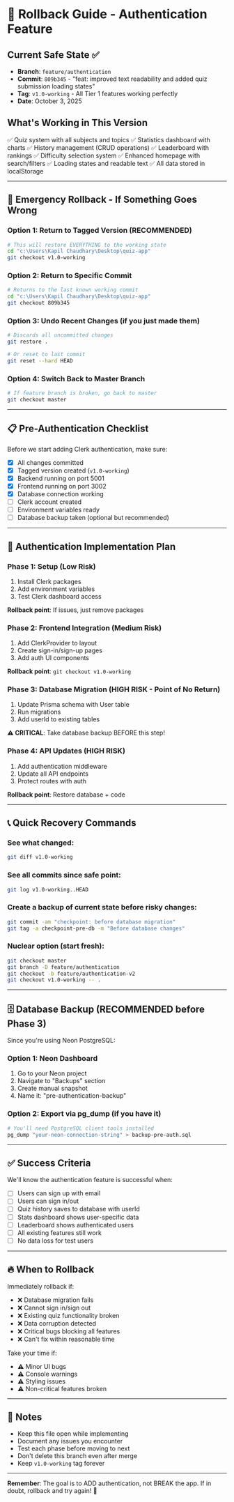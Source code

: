 # 🔄 Rollback Guide - Authentication Feature

## Current Safe State ✅
- **Branch**: `feature/authentication`
- **Commit**: `809b345` - "feat: improved text readability and added quiz submission loading states"
- **Tag**: `v1.0-working` - All Tier 1 features working perfectly
- **Date**: October 3, 2025

## What's Working in This Version
✅ Quiz system with all subjects and topics
✅ Statistics dashboard with charts
✅ History management (CRUD operations)
✅ Leaderboard with rankings
✅ Difficulty selection system
✅ Enhanced homepage with search/filters
✅ Loading states and readable text
✅ All data stored in localStorage

---

## 🚨 Emergency Rollback - If Something Goes Wrong

### Option 1: Return to Tagged Version (RECOMMENDED)
```bash
# This will restore EVERYTHING to the working state
cd "c:\Users\Kapil Chaudhary\Desktop\quiz-app"
git checkout v1.0-working
```

### Option 2: Return to Specific Commit
```bash
# Returns to the last known working commit
cd "c:\Users\Kapil Chaudhary\Desktop\quiz-app"
git checkout 809b345
```

### Option 3: Undo Recent Changes (if you just made them)
```bash
# Discards all uncommitted changes
git restore .

# Or reset to last commit
git reset --hard HEAD
```

### Option 4: Switch Back to Master Branch
```bash
# If feature branch is broken, go back to master
git checkout master
```

---

## 📋 Pre-Authentication Checklist

Before we start adding Clerk authentication, make sure:

- [x] All changes committed
- [x] Tagged version created (`v1.0-working`)
- [x] Backend running on port 5001
- [x] Frontend running on port 3002
- [x] Database connection working
- [ ] Clerk account created
- [ ] Environment variables ready
- [ ] Database backup taken (optional but recommended)

---

## 🎯 Authentication Implementation Plan

### Phase 1: Setup (Low Risk)
1. Install Clerk packages
2. Add environment variables
3. Test Clerk dashboard access

**Rollback point**: If issues, just remove packages

### Phase 2: Frontend Integration (Medium Risk)
1. Add ClerkProvider to layout
2. Create sign-in/sign-up pages
3. Add auth UI components

**Rollback point**: `git checkout v1.0-working`

### Phase 3: Database Migration (HIGH RISK - Point of No Return)
1. Update Prisma schema with User table
2. Run migrations
3. Add userId to existing tables

**⚠️ CRITICAL**: Take database backup BEFORE this step!

### Phase 4: API Updates (HIGH RISK)
1. Add authentication middleware
2. Update all API endpoints
3. Protect routes with auth

**Rollback point**: Restore database + code

---

## 📞 Quick Recovery Commands

### See what changed:
```bash
git diff v1.0-working
```

### See all commits since safe point:
```bash
git log v1.0-working..HEAD
```

### Create a backup of current state before risky changes:
```bash
git commit -am "checkpoint: before database migration"
git tag -a checkpoint-pre-db -m "Before database changes"
```

### Nuclear option (start fresh):
```bash
git checkout master
git branch -D feature/authentication
git checkout -b feature/authentication-v2
git checkout v1.0-working -- .
```

---

## 🗄️ Database Backup (RECOMMENDED before Phase 3)

Since you're using Neon PostgreSQL:

### Option 1: Neon Dashboard
1. Go to your Neon project
2. Navigate to "Backups" section
3. Create manual snapshot
4. Name it: "pre-authentication-backup"

### Option 2: Export via pg_dump (if you have it)
```bash
# You'll need PostgreSQL client tools installed
pg_dump "your-neon-connection-string" > backup-pre-auth.sql
```

---

## ✅ Success Criteria

We'll know the authentication feature is successful when:
- [ ] Users can sign up with email
- [ ] Users can sign in/out
- [ ] Quiz history saves to database with userId
- [ ] Stats dashboard shows user-specific data
- [ ] Leaderboard shows authenticated users
- [ ] All existing features still work
- [ ] No data loss for test users

---

## 🔥 When to Rollback

Immediately rollback if:
- ❌ Database migration fails
- ❌ Cannot sign in/sign out
- ❌ Existing quiz functionality broken
- ❌ Data corruption detected
- ❌ Critical bugs blocking all features
- ❌ Can't fix within reasonable time

Take your time if:
- ⚠️ Minor UI bugs
- ⚠️ Console warnings
- ⚠️ Styling issues
- ⚠️ Non-critical features broken

---

## 📝 Notes

- Keep this file open while implementing
- Document any issues you encounter
- Test each phase before moving to next
- Don't delete this branch even after merge
- Keep `v1.0-working` tag forever

---

**Remember**: The goal is to ADD authentication, not BREAK the app. If in doubt, rollback and try again! 🚀
